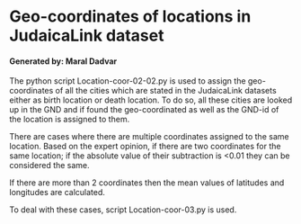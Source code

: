 # Geo-coordinates of locations in JudaicaLink dataset 

#### Generated by: Maral Dadvar


The python script Location-coor-02-02.py is used to assign the geo-coordinates of all the cities which are stated in the JudaicaLink datasets either as birth location or death location. 
To do so, all these cities are looked up in the GND and if found the geo-coordinated as well as the GND-id of the location is assigned to them.  

There are cases where there are multiple coordinates assigned to the same location. Based on the expert opinion, if there are two coordinates for the same location; if the absolute value of their subtraction is <0.01 they can be considered the same. 

If there are more than 2 coordinates then the mean values of latitudes and longitudes are calculated. 

To deal with these cases, script Location-coor-03.py is used. 

